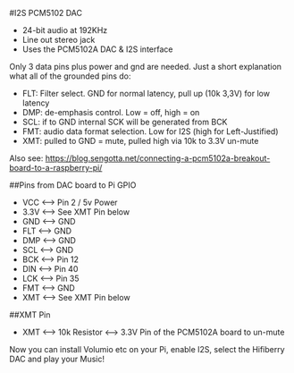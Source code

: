 <!--
---
name: I2S PCM5102 DAC
class: board
type: Audio
formfactor: Custom
manufacturer: DiyMore
description: I2S PCM5102A DAC With 3.5mm Jack Out
url: https://www.diymore.cc/collections/wifi-module/products/i2s-pcm5102-dac-decoder-32bit-player-module-than-es9023-pcm1794-for-raspberry-pi?_pos=4&_sid=786fea80b&_ss=r
image: 'dmi2spcm5102dac.png'
pincount: 11
eeprom: no
power:
  '2':
ground:
  '6':
  '9':
  '14':
  '20':
  '25':
  '30':
  '34':
  '39':
pin:
  '12':
    name: BCK
  '35':
    name: LCK
  '40':
    name: DIN
-->
#I2S PCM5102 DAC

- 24-bit audio at 192KHz
- Line out stereo jack
- Uses the PCM5102A DAC & I2S interface

Only 3 data pins plus power and gnd are needed. Just a short explanation what all of the grounded pins do:

- FLT: Filter select. GND for normal latency, pull up (10k 3,3V) for low latency
- DMP: de-emphasis control. Low = off, high = on
- SCL: if to GND internal SCK will be generated from BCK
- FMT: audio data format selection. Low for I2S (high for Left-Justified)
- XMT: pulled to GND = mute, pulled high via 10k to 3.3V un-mute

Also see: <https://blog.sengotta.net/connecting-a-pcm5102a-breakout-board-to-a-raspberry-pi/>

##Pins from DAC board to Pi GPIO

- VCC <–> Pin 2 / 5v Power
- 3.3V <–> See XMT Pin below
- GND <–> GND
- FLT <–> GND
- DMP <–> GND
- SCL <–> GND
- BCK <–> Pin 12
- DIN <–> Pin 40
- LCK <–> Pin 35
- FMT <–> GND
- XMT <–> See XMT Pin below

##XMT Pin
- XMT <–> 10k Resistor <–> 3.3V Pin of the PCM5102A board to un-mute

Now you can install Volumio etc on your Pi, enable I2S, select the Hifiberry DAC and play your Music!

